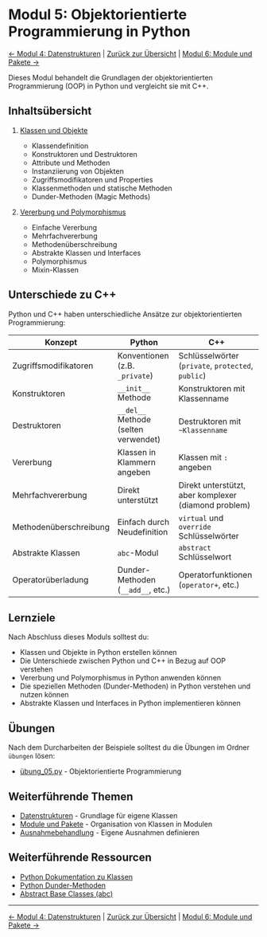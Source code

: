 # Modul 5: Objektorientierte Programmierung in Python

[&larr; Modul 4: Datenstrukturen](../04_datenstrukturen/README.md) | [Zurück zur Übersicht](../README.md) | [Modul 6: Module und Pakete &rarr;](../06_module_und_pakete/README.md)

Dieses Modul behandelt die Grundlagen der objektorientierten Programmierung (OOP) in Python und vergleicht sie mit C++.

## Inhaltsübersicht

1. [Klassen und Objekte](01_klassen.py)
   - Klassendefinition
   - Konstruktoren und Destruktoren
   - Attribute und Methoden
   - Instanziierung von Objekten
   - Zugriffsmodifikatoren und Properties
   - Klassenmethoden und statische Methoden
   - Dunder-Methoden (Magic Methods)

2. [Vererbung und Polymorphismus](02_vererbung.py)
   - Einfache Vererbung
   - Mehrfachvererbung
   - Methodenüberschreibung
   - Abstrakte Klassen und Interfaces
   - Polymorphismus
   - Mixin-Klassen

## Unterschiede zu C++

Python und C++ haben unterschiedliche Ansätze zur objektorientierten Programmierung:

| Konzept | Python | C++ |
|---------|--------|-----|
| Zugriffsmodifikatoren | Konventionen (z.B. `_private`) | Schlüsselwörter (`private`, `protected`, `public`) |
| Konstruktoren | `__init__` Methode | Konstruktoren mit Klassenname |
| Destruktoren | `__del__` Methode (selten verwendet) | Destruktoren mit `~Klassenname` |
| Vererbung | Klassen in Klammern angeben | Klassen mit `:` angeben |
| Mehrfachvererbung | Direkt unterstützt | Direkt unterstützt, aber komplexer (diamond problem) |
| Methodenüberschreibung | Einfach durch Neudefinition | `virtual` und `override` Schlüsselwörter |
| Abstrakte Klassen | `abc`-Modul | `abstract` Schlüsselwort |
| Operatorüberladung | Dunder-Methoden (`__add__`, etc.) | Operatorfunktionen (`operator+`, etc.) |

## Lernziele

Nach Abschluss dieses Moduls solltest du:

- Klassen und Objekte in Python erstellen können
- Die Unterschiede zwischen Python und C++ in Bezug auf OOP verstehen
- Vererbung und Polymorphismus in Python anwenden können
- Die speziellen Methoden (Dunder-Methoden) in Python verstehen und nutzen können
- Abstrakte Klassen und Interfaces in Python implementieren können

## Übungen

Nach dem Durcharbeiten der Beispiele solltest du die Übungen im Ordner `übungen` lösen:
- [übung_05.py](../übungen/übung_05.py) - Objektorientierte Programmierung

## Weiterführende Themen

- [Datenstrukturen](../04_datenstrukturen/README.md) - Grundlage für eigene Klassen
- [Module und Pakete](../06_module_und_pakete/01_eigene_module.py) - Organisation von Klassen in Modulen
- [Ausnahmebehandlung](../08_ausnahmebehandlung/01_try_except.py) - Eigene Ausnahmen definieren

## Weiterführende Ressourcen

- [Python Dokumentation zu Klassen](https://docs.python.org/3/tutorial/classes.html)
- [Python Dunder-Methoden](https://docs.python.org/3/reference/datamodel.html#special-method-names)
- [Abstract Base Classes (abc)](https://docs.python.org/3/library/abc.html)

---

[&larr; Modul 4: Datenstrukturen](../04_datenstrukturen/README.md) | [Zurück zur Übersicht](../README.md) | [Modul 6: Module und Pakete &rarr;](../06_module_und_pakete/README.md)